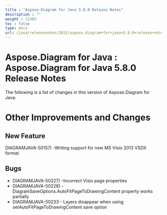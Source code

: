 ```yaml
---
title : "Aspose.Diagram for Java 5.8.0 Release Notes" 
description : "" 
weight : 12303 
toc : false
type: docs
url: /java/releasenotes/2015/aspose.diagram+for+java+5.8.0+release+notes/
---
```


# Aspose.Diagram for Java : Aspose.Diagram for Java 5.8.0 Release Notes


The following is a list of changes in this version of Aspose.Diagram for Java.

# Other Improvements and Changes

## New Feature

DIAGRAMJAVA-50157) -Writing support for new MS Visio 2013 VSDX format.

## Bugs

*   DIAGRAMJAVA-50227) -Incorrect Visio page properties
*   DIAGRAMJAVA-50228) -DiagramSaveOptions.AutoFitPageToDrawingContent property works partially
*   DIAGRAMJAVA-50233 - Layers disappear when using setAutoFitPageToDrawingContent save option

